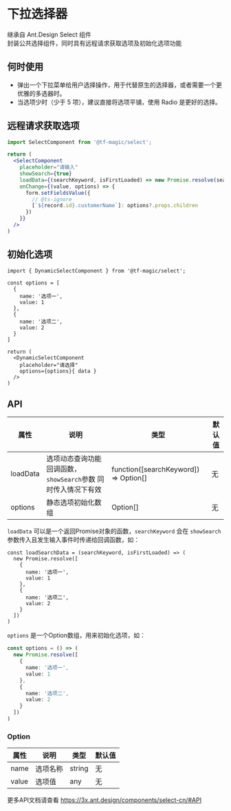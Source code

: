 # 下拉选择器

继承自 Ant.Design Select 组件  
封装公共选择组件，同时具有远程请求获取选项及初始化选项功能

## 何时使用

- 弹出一个下拉菜单给用户选择操作，用于代替原生的选择器，或者需要一个更优雅的多选器时。
- 当选项少时（少于 5 项），建议直接将选项平铺，使用 Radio 是更好的选择。

## 远程请求获取选项

```jsx
import SelectComponent from '@tf-magic/select';

return (
  <SelectComponent
    placeholder="请输入"
    showSearch={true}
    loadData={(searchKeyword, isFirstLoaded) => new Promise.resolve(searchKeyword, isFirstLoaded)}
    onChange={(value, options) => {
      form.setFieldsValue({
        // @ts-ignore
        [`${record.id}.customerName`]: options?.props.children
      })
    }}
  />
)
```

## 初始化选项

```tsx
import { DynamicSelectComponent } from '@tf-magic/select';

const options = [
  {
    name: '选项一',
    value: 1
  },
  {
    name: '选项二',
    value: 2
  }
]

return (
  <DynamicSelectComponent
    placeholder="请选择"
    options={options}{ data }
  />
)
```

## API

| 属性 | 说明 | 类型 | 默认值 |
| --- | --- | --- | --- |
| loadData | 选项动态查询功能回调函数，`showSearch`参数 同时传入情况下有效 | function([searchKeyword]) => Option[] | 无 |
| options | 静态选项初始化数组 | Option[] | 无 |

`loadData` 可以是一个返回Promise对象的函数，`searchKeyword` 会在 `showSearch`参数传入且发生输入事件时传递给回调函数，如：

```tsx
const loadSearchData = (searchKeyword, isFirstLoaded) => (
  new Promise.resolve([
    {
      name: '选项一',
      value: 1
    },
    {
      name: '选项二',
      value: 2
    }
  ])
)
```

`options` 是一个Option数组，用来初始化选项，如：

```ts
const options = () => (
  new Promise.resolve([
    {
      name: '选项一',
      value: 1
    },
    {
      name: '选项二',
      value: 2
    }
  ])
)
```

### Option

| 属性 | 说明 | 类型 | 默认值 |
| --- | --- | --- | --- |
| name | 选项名称 | string | 无 |
| value | 选项值 | any | 无 |

更多API文档请查看 https://3x.ant.design/components/select-cn/#API
